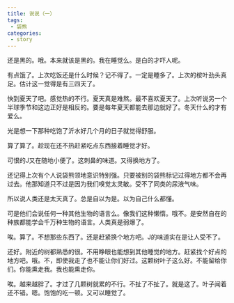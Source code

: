 ```yaml
---
title: 说说（一）
tags:
 - 袋熊
categories:
 - story 
---
```


还是黑的。哦。本来就该是黑的。我在睡觉么。是白的才吓人呢。

有点饿了。上次吃饭还是什么时候？记不得了。一定是睡多了。上次的桉叶劲头真足。估计这一觉得是有三四天了。
<!--more-->
快到夏天了吧。感觉热的不行。夏天真是难熬。最不喜欢夏天了。上次听说另一个半球季节和这边正好是相反的。要是每年夏天都能去那边就好了。冬天什么的才有爱么。

光是想一下那种吃饱了沂水好几个月的日子就觉得舒服。

算了算了。趁现在还不热赶紧吃点东西接着睡觉才好。

可恨的J又在随地小便了。这刺鼻的味道。又得换地方了。

还记得上次有个人说袋熊领地意识特别强。只要被别的袋熊标记过得地方都不会再过去。他那知道只不过是因为我们嗅觉太灵敏。受不了同类的尿液气味。

所以说人类还是太天真了。总是自以为是。以为自己什么都懂。

可是他们会说任何一种其他生物的语言么。像我们这种懒惰。哦不。是安然自在的种族都能学会千万种生物的语言。人类真是弱爆了。

唉。算了。不想那些东西了。还是赶紧换个地方吧。J的味道实在是让人受不了。

还好。附近的树都熟悉的很。不用睁眼也能想到其他睡觉的地方。赶紧找个好点的地方吧。哦。不，即使我走了也不能让你们好过。这颗树叶子这么好。不能留给你们。你能熏走我。我也能熏走你。

唉。越来越胖了。才过了几颗树就累的不行。不扯了不扯了。就是这了。叶子闻着还不错。嗯。饱饱的吃一顿。又可以睡觉了。

